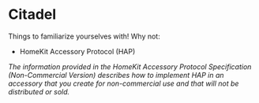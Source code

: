 # Citadel

Things to familiarize yourselves with! Why not:
- HomeKit Accessory Protocol (HAP)














*The information provided in the HomeKit Accessory Protocol Specification (Non-Commercial Version) describes how to implement HAP in an accessory that you create for non-commercial use and that will not be distributed or sold.*
